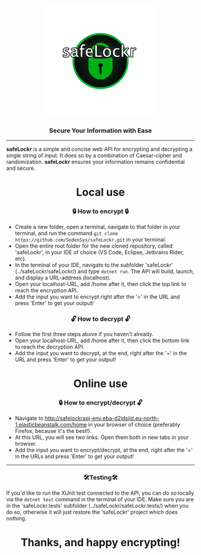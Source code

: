 <div align="center">

<img src="safeLockr1.png" alt="safeLockr" width="300">

### Secure Your Information with Ease

</div>

---

**safeLockr** is a simple and concise web API for encrypting and decrypting a single string of input. It does so by a combination of Caesar-cipher and randomization. **safeLockr** ensures your information remains confidential and secure.

<div align="center">

# Local use

### 🔒 How to encrypt 🔒

</div>

- Create a new folder, open a terminal, navigate to that folder in your terminal, and run the command `git clone https://github.com/SodenSys/safeLockr.git` in your terminal.
- Open the entire root folder for the new cloned repository, called 'safeLockr', in your IDE of choice (VS Code, Eclipse, Jetbrains Rider, etc).
- In the terminal of your IDE, navigate to the subfolder 'safeLockr' (../safeLockr/safeLockr/) and type `dotnet run`. The API will build, launch, and display a URL-address (localhost).
- Open your localhost-URL, add /home after it, then click the top link to reach the encryption API.
- Add the input you want to encrypt right after the '=' in the URL and press 'Enter' to get your output!

<div align="center">

### 🔓 How to decrypt 🔓

</div>

- Follow the first three steps above if you haven't already.
- Open your localhost-URL, add /home after it, then click the bottom link to reach the decryption API.
- Add the input you want to decrypt, at the end, right after the '=' in the URL and press 'Enter' to get your output!


<div align="center">

# Online use

### 🔒 How to encrypt/decrypt 🔓

</div>

- Navigate to http://safelockrapi-env.eba-d2idsiid.eu-north-1.elasticbeanstalk.com/home in your browser of choice (preferably Firefox, because it's the best!).
- At this URL, you will see two links. Open them both in new tabs in your browser.
- Add the input you want to encrypt/decrypt, at the end, right after the '=' in the URLs and press 'Enter' to get your output!

---

<div align="center">

### 🛠️Testing🛠️

</div>

If you'd like to run the XUnit test connected to the API, you can do so locally via the `dotnet test` command in the terminal of your IDE. Make sure you are in the 'safeLockr.tests' subfolder (../safeLockr/safeLockr.tests/) when you do so, otherwise it will just restore the 'safeLockr' project which does nothing.

<div align="center">

# Thanks, and happy encrypting!

</div>
